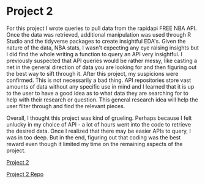 # Project 2

For this project I wrote queries to pull data from the rapidapi FREE NBA API. Once the data was retrieved, additional manipulation was used through R Studio and the tidyverse packages to create insightful EDA's. Given the nature of the data, NBA stats, I wasn't expecting any eye raising insights but I did find the whole writing a function to query an API very insightful. I previously suspected that API queries would be rather messy, like casting a net in the general direction of data you are looking for and then figuring out the best way to sift through it. After this project, my suspicions were confirmed. This is not necessarily a bad thing. API repositories store vast amounts of data without any specific use in mind and I learned that it is up to the user to have a good idea as to what data they are searching for to help with their research or question. This general research idea will help the user filter through and find the relevant pieces.  

Overall, I thought this project was kind of grueling. Perhaps because I felt unlucky in my choice of API - a lot of hours went into the code to retrieve the desired data. Once I realized that there may be easier APIs to query, I was in too deep. But in the end, figuring out that coding was the best reward even though it limited my time on the remaining aspects of the project.

[Project 2](https://bphigg.github.io/Project_2/)

[Project 2 Repo](https://github.com/bphigg/Project_2)
